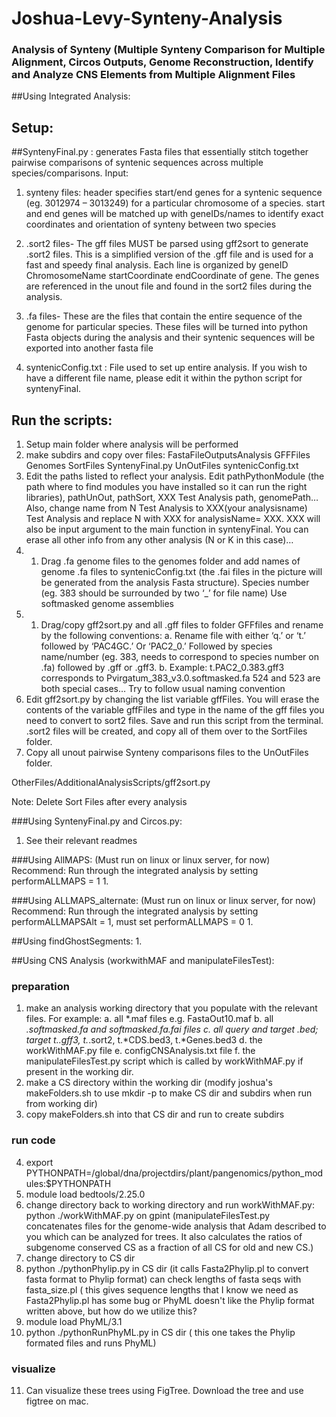 # Joshua-Levy-Synteny-Analysis
### Analysis of Synteny (Multiple Synteny Comparison for Multiple Alignment, Circos Outputs, Genome Reconstruction, Identify and Analyze CNS Elements from Multiple Alignment Files



##Using Integrated Analysis:

## Setup:
##SyntenyFinal.py : generates Fasta files that essentially stitch together pairwise comparisons of syntenic sequences across multiple species/comparisons.
Input:
1. synteny files: header specifies start/end genes for a syntenic sequence (eg. 3012974 – 3013249) for a particular chromosome of a species. start and end genes will be matched up with geneIDs/names to identify exact coordinates and orientation of synteny between two species

2. .sort2 files- The gff files MUST be parsed using gff2sort to generate .sort2 files. This is a simplified version of the .gff file and is used for a fast and speedy final analysis. Each line is organized by 
geneID   ChromosomeName   startCoordinate   endCoordinate of gene. The genes are referenced in the unout file and found in the sort2 files during the analysis. 

3. .fa files- These are the files that contain the entire sequence of the genome for particular species. These files will be turned into python Fasta objects during the analysis and their syntenic sequences will be exported into another fasta file

4.  syntenicConfig.txt : File used to set up entire analysis. If you wish to have a different file name, please edit it within the python script for syntenyFinal.

## Run the scripts:
1. Setup main folder where analysis will be performed
2. make subdirs and copy over files:
FastaFileOutputsAnalysis  GFFFiles  Genomes  SortFiles	SyntenyFinal.py  UnOutFiles  syntenicConfig.txt
3. Edit the paths listed to reflect your analysis. Edit pathPythonModule (the path where to find modules you have installed so it can run the right libraries), pathUnOut, pathSort, XXX Test Analysis path, genomePath… Also, change name from N Test Analysis to XXX(your analysisname) Test Analysis and replace N with XXX for analysisName= XXX. XXX will also be input argument to the main function in syntenyFinal. You can erase all other info from any other analysis (N or K in this case)…
4. 1.	Drag .fa genome files to the genomes folder and add names of genome .fa files to syntenicConfig.txt (the .fai files in the picture will be generated from the analysis Fasta structure). Species number (eg. 383 should be surrounded by two ‘_’ for file name)
Use softmasked genome assemblies
5. 1.	Drag/copy gff2sort.py and all .gff files to folder GFFfiles and rename by the following conventions:
a.	Rename file with either ‘q.’ or ‘t.’ followed by ‘PAC4GC.’ Or ‘PAC2_0.’ Followed by species name/number (eg. 383, needs to correspond to species number on .fa) followed by .gff or .gff3.
b.	Example: t.PAC2_0.383.gff3 corresponds to Pvirgatum_383_v3.0.softmasked.fa
524 and 523 are both special cases… Try to follow usual naming convention
6. Edit gff2sort.py by changing the list variable gffFiles. You will erase the contents of the variable gffFiles and type in the name of the gff files you need to convert to sort2 files. Save and run this script from the terminal. .sort2 files will be created, and copy all of them over to the SortFiles folder.
7. Copy all unout pairwise Synteny comparisons files to the UnOutFiles folder.

OtherFiles/AdditionalAnalysisScripts/gff2sort.py



Note: Delete Sort Files after every analysis

###Using SyntenyFinal.py and Circos.py:
1. See their relevant readmes

###Using AllMAPS: (Must run on linux or linux server, for now)
Recommend: Run through the integrated analysis by setting performALLMAPS = 1
1. 


###Using ALLMAPS_alternate: (Must run on linux or linux server, for now)
Recommend: Run through the integrated analysis by setting performALLMAPSAlt = 1, must set performALLMAPS = 0
1. 

##Using findGhostSegments:
1. 



##Using CNS Analysis (workwithMAF and manipulateFilesTest):

### preparation
1.  make an analysis working directory that you populate with the relevant files.  For example:
a. all *.maf files e.g. FastaOut10.maf
b. all *.softmasked.fa and softmasked.fa.fai files
c. all query and target *.bed; target t.*.gff3, t.*.sort2, t.*CDS.bed3, t.*Genes.bed3
d. the workWithMAF.py file
e. configCNSAnalysis.txt file
f. the manipulateFilesTest.py script which is called by  workWithMAF.py if present in the working dir.
2.  make a CS directory within the working dir (modify joshua's makeFolders.sh to use mkdir -p to make CS dir and subdirs when run from working dir)
3. copy makeFolders.sh into that CS dir and run to create subdirs
### run code
4. export PYTHONPATH=/global/dna/projectdirs/plant/pangenomics/python_modules:$PYTHONPATH
5. module load bedtools/2.25.0
6. change directory back to working directory and run workWithMAF.py: python ./workWithMAF.py on gpint
(manipulateFilesTest.py concatenates files for the genome-wide analysis that Adam described to you which can be analyzed for trees.  It also calculates the ratios of subgenome conserved CS as a fraction of all CS for old and new CS.)
7. change directory to CS dir
8. python ./pythonPhylip.py in CS dir (it calls Fasta2Phylip.pl to convert fasta format to Phylip format)
    can check lengths of fasta seqs with fasta_size.pl ( this gives sequence lengths that I know we need as Fasta2Phylip.pl has some bug or PhyML doesn't like the Phylip format written above, but how do we utilize this?
9. module load PhyML/3.1
10. python ./pythonRunPhyML.py in CS dir
( this one takes the Phylip formated files and runs PhyML)
### visualize
11. Can visualize these trees using FigTree.  Download the tree and use figtree on mac.



  
  